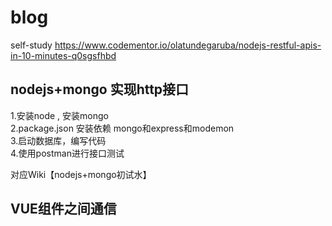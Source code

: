 # blog
self-study 
https://www.codementor.io/olatundegaruba/nodejs-restful-apis-in-10-minutes-q0sgsfhbd

## nodejs+mongo 实现http接口

1.安装node , 安装mongo<br/>
2.package.json 安装依赖 mongo和express和modemon<br/>
3.启动数据库，编写代码<br/>
4.使用postman进行接口测试<br/>

对应Wiki【nodejs+mongo初试水】


## VUE组件之间通信
